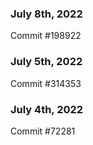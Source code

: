 ### July 8th, 2022

Commit #198922

### July 5th, 2022

Commit #314353


### July 4th, 2022

Commit #72281
